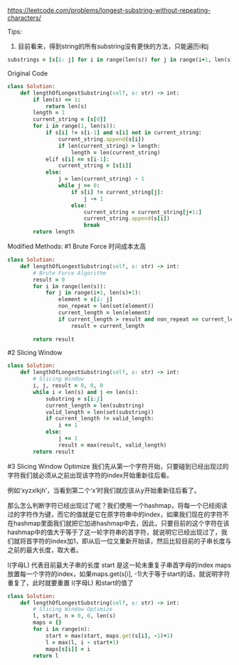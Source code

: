 https://leetcode.com/problems/longest-substring-without-repeating-characters/

Tips:
1. 目前看来，得到string的所有substring没有更快的方法，只能遍历i和j

```ruby
substrings = [s[i: j] for i in range(len(s)) for j in range(i+1, len(s)+1)]
```


Original Code

```ruby
class Solution:
    def lengthOfLongestSubstring(self, s: str) -> int:
        if len(s) <= 1:
            return len(s)
        length = 1
        current_string = [s[0]]
        for i in range(1, len(s)):
            if s[i] != s[i-1] and s[i] not in current_string:
                current_string.append(s[i])
                if len(current_string) > length:
                    length = len(current_string)
            elif s[i] == s[i-1]:
                current_string = [s[i]]
            else:
                j = len(current_string) - 1
                while j >= 0:
                    if s[i] != current_string[j]:
                        j -= 1
                    else:
                        current_string = current_string[j+1:]
                        current_string.append(s[i])
                        break
        return length  
```

Modified Methods:
#1 Brute Force
时间成本太高

```ruby
class Solution:
    def lengthOfLongestSubstring(self, s: str) -> int:
        # Brute Force Algorithm
        result = 0
        for i in range(len(s)):
            for j in range(i+1, len(s)+1):
                element = s[i: j]
                non_repeat = len(set(element))
                current_length = len(element)
                if current_length > result and non_repeat == current_length:
                    result = current_length
                    
        return result
```

#2 Slicing Window

```ruby
class Solution:
    def lengthOfLongestSubstring(self, s: str) -> int:
        # Slicing Window
        i, j, result = 0, 0, 0
        while i < len(s) and j <= len(s):
            substring = s[i:j]
            current_length = len(substring)
            valid_length = len(set(substring))
            if current_length != valid_length:
                i += 1
            else:
                j += 1
                result = max(result, valid_length)
        return result
```

#3 Slicing Window Optimize
我们先从第一个字符开始，只要碰到已经出现过的字符我们就必须从之前出现该字符的index开始重新往后看。

例如‘xyzxlkjh’，当看到第二个‘x’时我们就应该从y开始重新往后看了。

那么怎么判断字符已经出现过了呢？我们使用一个hashmap，将每一个已经阅读过的字符作为键，而它的值就是它在原字符串中的index，如果我们现在的字符不在hashmap里面我们就把它加进hashmap中去，因此，只要目前的这个字符在该hashmap中的值大于等于了这一轮字符串的首字符，就说明它已经出现过了，我们就将首字符的index加1，即从后一位又重新开始读，然后比较目前的子串长度与之前的最大长度，取大者。

l(字母L) 代表目前最大子串的长度
start 是这一轮未重复子串首字母的index
maps 放置每一个字符的index，如果maps.get(s[i], -1)大于等于start的话，就说明字符重复了，此时就要重置 l(字母L) 和start的值了

```ruby
class Solution:
    def lengthOfLongestSubstring(self, s: str) -> int:
        # Slicing Window Optimize
        l, start, n = 0, 0, len(s)
        maps = {}
        for i in range(n):
            start = max(start, maps.get(s[i], -1)+1)
            l = max(l, i - start+1)
            maps[s[i]] = i
        return l
 ```
